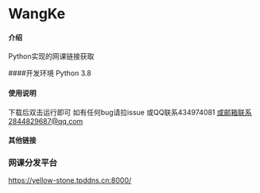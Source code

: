 # WangKe

#### 介绍
Python实现的网课链接获取

####开发环境
Python 3.8

#### 使用说明

下载后双击运行即可
如有任何bug请拉issue
或QQ联系434974081
或邮箱联系2844829687@qq.com

#### 其他链接

### 网课分发平台

https://yellow-stone.tpddns.cn:8000/